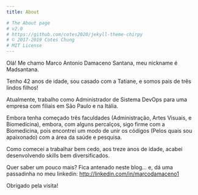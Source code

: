 ```yaml
---
title: About

# The About page
# v2.0
# https://github.com/cotes2020/jekyll-theme-chirpy
# © 2017-2019 Cotes Chung
# MIT License
---
```


Olá! Me chamo Marco Antonio Damaceno Santana, meu nickname é Madsantana.

Tenho 42 anos de idade, sou casado com a Tatiane, e somos pais de três lindos filhos!

Atualmente, trabalho como Administrador de Sistema DevOps para uma empresa com filiais em São Paulo e na Itália.

Embora tenha começado três faculdades (Administração, Artes Visuais, e Biomedicina), embora, com alguns percalços, sigo
firme com a Biomedicina, pois encontrei um modo de unir os códigos (Pelos quais sou apaixonado) com a área da saúde e 
pesquisa.

Como comecei a trabalhar bem cedo, aos treze anos de idade, acabei desenvolvendo skills bem diversificados.

Quer saber um pouco mais? Fica antenado neste blog... e, dá uma passadinha no meu linkedin: 
<http://linkedin.com/in/marcodamaceno1>

Obrigado pela visita!